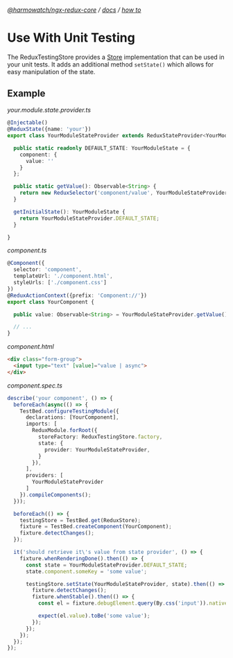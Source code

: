 ###### [@harmowatch/ngx-redux-core](../../README.md) / [docs](../index.md) / [how to](./index.md)
 
# Use With Unit Testing

The ReduxTestingStore provides a [Store](https://redux.js.org/docs/api/Store.html) implementation that can be used in 
your unit tests. It adds an additional method `setState()` which allows for easy manipulation of the state.

## Example

*your.module.state.provider.ts*

```ts
@Injectable()
@ReduxState({name: 'your'})
export class YourModuleStateProvider extends ReduxStateProvider<YourModuleState> {

  public static readonly DEFAULT_STATE: YourModuleState = {
    component: {
      value: ''
    }
  };

  public static getValue(): Observable<String> {
    return new ReduxSelector('component/value', YourModuleStateProvider);
  }

  getInitialState(): YourModuleState {
    return YourModuleStateProvider.DEFAULT_STATE;
  }

}
```

*component.ts*

```ts
@Component({
  selector: 'component',
  templateUrl: './component.html',
  styleUrls: ['./component.css']
})
@ReduxActionContext({prefix: 'Component://'})
export class YourComponent {

  public value: Observable<String> = YourModuleStateProvider.getValue();

  // ...
}
```

*component.html*

```html
<div class="form-group">
  <input type="text" [value]="value | async">
</div>
```

*component.spec.ts*

```ts
describe('your component', () => {
  beforeEach(async(() => {
    TestBed.configureTestingModule({
      declarations: [YourComponent],
      imports: [
        ReduxModule.forRoot({
          storeFactory: ReduxTestingStore.factory,
          state: {
            provider: YourModuleStateProvider,
          }
        }),
      ],
      providers: [
        YourModuleStateProvider
      ]
    }).compileComponents();
  }));

  beforeEach(() => {
    testingStore = TestBed.get(ReduxStore);
    fixture = TestBed.createComponent(YourComponent);
    fixture.detectChanges();
  });

  it('should retrieve it\'s value from state provider', () => {
    fixture.whenRenderingDone().then(() => {
      const state = YourModuleStateProvider.DEFAULT_STATE;
      state.component.someKey = 'some value';

      testingStore.setState(YourModuleStateProvider, state).then(() => {
        fixture.detectChanges();
        fixture.whenStable().then(() => {
          const el = fixture.debugElement.query(By.css('input')).nativeElement;

          expect(el.value).toBe('some value');
        });
      });
    });
  });
});
```